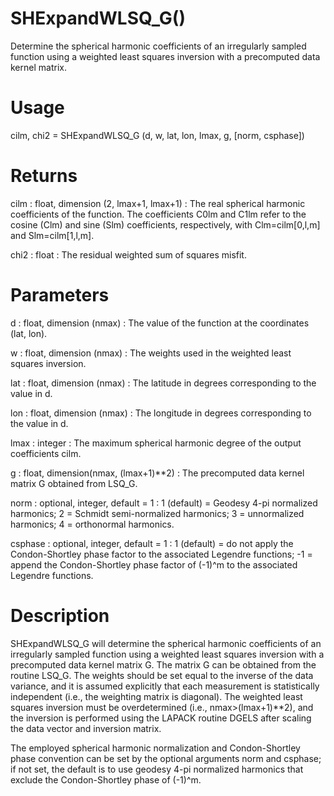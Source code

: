 # SHExpandWLSQ_G()

Determine the spherical harmonic coefficients of an irregularly sampled function using a weighted least squares inversion with a precomputed data kernel matrix.

# Usage

cilm, chi2 = SHExpandWLSQ_G (d, w, lat, lon, lmax, g, [norm,  csphase])

# Returns

cilm : float, dimension (2, lmax+1, lmax+1)
:   The real spherical harmonic coefficients of the function. The coefficients C0lm and C1lm refer to the cosine (Clm) and sine (Slm) coefficients, respectively, with Clm=cilm[0,l,m] and Slm=cilm[1,l,m].

chi2 : float
:   The residual weighted sum of squares misfit.

# Parameters

d : float, dimension (nmax)
:   The value of the function at the coordinates (lat, lon).

w : float, dimension (nmax)
:   The weights used in the weighted least squares inversion.

lat : float, dimension (nmax)
:   The latitude in degrees corresponding to the value in d.

lon : float, dimension (nmax)
:   The longitude in degrees corresponding to the value in d.

lmax : integer
:   The maximum spherical harmonic degree of the output coefficients cilm.

g : float, dimension(nmax, (lmax+1)**2)
:   The precomputed data kernel matrix G obtained from LSQ_G.

norm : optional, integer, default = 1
:   1 (default) = Geodesy 4-pi normalized harmonics; 2 = Schmidt semi-normalized harmonics; 3 = unnormalized harmonics; 4 = orthonormal harmonics.

csphase : optional, integer, default = 1
:   1 (default) = do not apply the Condon-Shortley phase factor to the associated Legendre functions; -1 = append the Condon-Shortley phase factor of (-1)^m to the associated Legendre functions.

# Description

SHExpandWLSQ_G will determine the spherical harmonic coefficients of an irregularly sampled function using a weighted least squares inversion with a precomputed data kernel matrix G. The matrix G can be obtained from the routine LSQ_G. The weights should be set equal to the inverse of the data variance, and it is assumed explicitly that each measurement is statistically independent (i.e., the weighting matrix is diagonal). The weighted least squares inversion must be overdetermined (i.e., nmax>(lmax+1)**2), and the inversion is performed using the LAPACK routine DGELS after scaling the data vector and inversion matrix.

The employed spherical harmonic normalization and Condon-Shortley phase convention can be set by the optional arguments norm and csphase; if not set, the default is to use geodesy 4-pi normalized harmonics that exclude the Condon-Shortley phase of (-1)^m.
